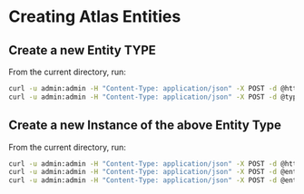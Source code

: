 # Creating Atlas Entities #

## Create a new Entity TYPE ##

From the current directory, run:

```sh
curl -u admin:admin -H "Content-Type: application/json" -X POST -d @httproute.entitytype.json localhost:21000/api/atlas/v2/types/typedefs
curl -u admin:admin -H "Content-Type: application/json" -X POST -d @types.json localhost:21000/api/atlas/v2/types/typedefs
```

## Create a new Instance of the above Entity Type ##

From the current directory, run:

```sh
curl -u admin:admin -H "Content-Type: application/json" -X POST -d @httproute.entityinstance.json localhost:21000/api/atlas/v2/entity
curl -u admin:admin -H "Content-Type: application/json" -X POST -d @entities.start.json localhost:21000/api/atlas/v2/entity/bulk
curl -u admin:admin -H "Content-Type: application/json" -X POST -d @entities.new.json localhost:21000/api/atlas/v2/entity/bulk
```
